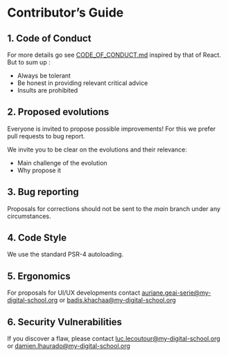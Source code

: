 # Contributor’s Guide

## 1. Code of Conduct
For more details go see <a href="https://github.com/bref1306/open_source_project/blob/main/CODE_OF_CONDUCT.md" target="_blank">CODE_OF_CONDUCT.md</a> inspired by that of React.
But to sum up :  
- Always be tolerant
- Be honest in providing relevant critical advice
- Insults are prohibited

## 2. Proposed evolutions

Everyone is invited to propose possible improvements!
For this we prefer pull requests to bug report.

We invite you to be clear on the evolutions and their relevance:
- Main challenge of the evolution
- Why propose it

## 3. Bug reporting

Proposals for corrections should not be sent to the *main* branch under any circumstances.

## 4. Code Style

We use the standard PSR-4 autoloading.

## 5. Ergonomics

For proposals for UI/UX developments contact <a mailto="auriane.geai-serie@my-digital-school.org">auriane.geai-serie@my-digital-school.org</a> or <a mailto="badis.khachaa@my-digital-school.org">badis.khachaa@my-digital-school.org</a>

## 6. Security Vulnerabilities

If you discover a flaw, please contact <a mailto="luc.lecoutour@my-digital-school.org">luc.lecoutour@my-digital-school.org</a> or <a mailto="damien.lhaurado@my-digital-school.org">damien.lhaurado@my-digital-school.org</a>
